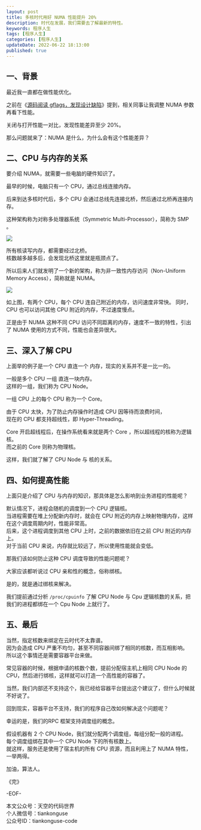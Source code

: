 ```yaml
---   
layout: post  
title: 多核时代用好 NUMA 性能提升 20%         
description: 时代在发展，我们需要去了解最新的特性。  
keywords: 程序人生  
tags: [程序人生]  
categories: [程序人生]  
updateDate: 2022-06-22 18:13:00  
published: true  
---  
```



## 一、背景  


最近我一直都在做性能优化。  


之前在《[源码阅读 gflags，发现设计缺陷](https://mp.weixin.qq.com/s/tsOOlYw0k2rDCNQ42LfPaw)》提到，相关同事让我调整 NUMA 参数再看下性能。  


关闭与打开性能一对比，发现性能差异至少 20%。  


那么问题就来了：NUMA 是什么，为什么会有这个性能差异？  


## 二、CPU 与内存的关系  


要介绍 NUMA，就需要一些电脑的硬件知识了。  


最早的时候，电脑只有一个 CPU，通过总线连接内存。  

后来到达多核时代后，多个 CPU 会通过总线先连接北桥，然后通过北桥再连接内存。  

这种架构称为对称多处理器系统（Symmetric Multi-Processor），简称为 SMP 。  


![](https://res2022.tiankonguse.com/images/2022/06/22/001.png)  


所有核读写内存，都需要经过北桥。  
核数越多越多后，会发现北桥这里就是瓶颈点了。  


所以后来人们就发明了一个新的架构，称为非一致性内存访问（Non-Uniform Memory Access），简称就是 NUMA。  



![](https://res2022.tiankonguse.com/images/2022/06/22/002.png)  



如上图，有两个 CPU，每个 CPU 连自己附近的内存，访问速度非常快。
同时，CPU 也可以访问其他 CPU 附近的内存，不过速度慢点。  



正是由于 NUMA 这种不同 CPU 访问不同距离的内存，速度不一致的特性，引出了 NUMA 使用的方式不同，性能也会差异很大。  


## 三、深入了解 CPU 


上面举的例子是一个 CPU 直连一个 内存，现实的关系并不是一比一的。  


一般是多个 CPU 一组 直连一块内存。  
这样的一组，我们称为 CPU Node。  


一组 CPU 上的每个 CPU 称为一个 Core。  


由于 CPU 太快，为了防止内存操作时造成 CPU 因等待而浪费时间，  
现在的 CPU 都支持超线性，即 Hyper-Threading。  


Core 开启超线程后，在操作系统看来就是两个 Core ，所以超线程的核称为逻辑核。  
而之前的 Core 则称为物理核。  


这样，我们就了解了 CPU Node 与 核的关系。  



## 四、如何提高性能  


上面只是介绍了 CPU 与内存的知识，那具体是怎么影响到业务进程的性能呢？  


默认情况下，进程会随机的调度到一个 CPU 逻辑核。  
当进程需要在堆上分配新内存时，就会在 CPU 附近的内存上映射物理内存，这样在这个调度周期内时，性能非常高。  
后来，这个进程调度到其他 CPU 上时，之前的数据依旧在之前 CPU 附近的内存上。  
对于当前 CPU 来说，内存就比较远了，所以使用性能就会变低。  



那我们该如何防止这种 CPU 调度导致的性能问题呢？  


大家应该都听说过 CPU 亲和性的概念，俗称绑核。  


是的，就是通过绑核来解决。  



我们提前通过分析 `/proc/cpuinfo` 了解 CPU Node 与 Cpu 逻辑核数的关系，把我们的进程都绑在一个 Cpu Node 上就行了。  






## 五、最后  



当然，指定核数来绑定在云时代不太靠谱。  
因为会造成 CPU 严重不均匀，甚至不同容器间绑了相同的核数，而互相影响。  
所以这个事情还是需要容器平台来做。  


常见容器的时候，根据申请的核数个数，提前分配宿主机上相同 CPU Node 的 CPU，然后进行绑核，这样就可以打造一个高性能的容器了。  


当然，我们内部还不支持这个，我已经给容器平台提出这个建议了，但什么时候就不好说了。  




回到现实，容器平台不支持，我们的程序自己改如何解决这个问题呢？  



幸运的是，我们的RPC 框架支持调度组的概念。  


假设机器有 2 个 CPU Node，我们就分配两个调度组，每组分配一般的进程。  
每个调度组绑在其中一个 CPU Node 下的所有核数上。  
就这样，服务还是使用了宿主机的所有 CPU 资源，而且利用上了 NUMA 特性，一举两得。  






加油，算法人。  


《完》  


-EOF-  



本文公众号：天空的代码世界  
个人微信号：tiankonguse  
公众号ID：tiankonguse-code  
  


